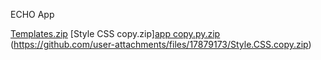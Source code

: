 ECHO App   

[Templates.zip](https://github.com/user-attachments/files/17879171/Templates.copy.zip)
[Style CSS copy.zip][app copy.py.zip](https://github.com/user-attachments/files/17879175/app.copy.py.zip)
(https://github.com/user-attachments/files/17879173/Style.CSS.copy.zip)
